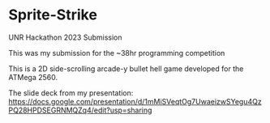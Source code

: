# Sprite-Strike

UNR Hackathon 2023 Submission

This was my submission for the ~38hr programming competition

This is a 2D side-scrolling arcade-y bullet hell game developed for the ATMega 2560.

The slide deck from my presentation: https://docs.google.com/presentation/d/1mMiSVeqtOg7UwaeizwSYegu4QzPQ28HPDSEGRNMQZq4/edit?usp=sharing
